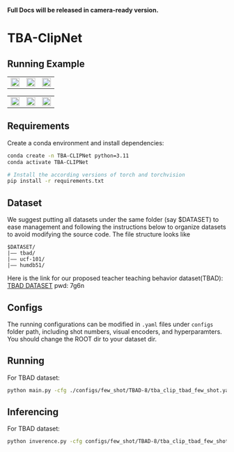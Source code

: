 **Full Docs will be released in camera-ready version.**
# TBA-ClipNet
## Running Example

<table>
    <tr>
        <td ><center><img width="100%" alt="" src="https://github.com/gexiaoxiao7/MediaPool/blob/main/bowing_to_students.gif"/></center></td>
        <td ><center><img width="100%" alt="" src="https://github.com/gexiaoxiao7/MediaPool/blob/main/inviting_students.gif"/></center></td>
        <td ><center><img width="100%" alt="" src="https://github.com/gexiaoxiao7/MediaPool/blob/main/opearting.gif"/></center></td>
    </tr>
</table>

<table>
    <tr>
        <td ><center><img width="100%" alt="" src="https://github.com/gexiaoxiao7/MediaPool/blob/main/walking.gif"/></center></td>
        <td ><center><img width="100%" alt="" src="https://github.com/gexiaoxiao7/MediaPool/blob/main/pointting.gif"/></center></td>
        <td ><center><img width="100%" alt="" src="https://github.com/gexiaoxiao7/MediaPool/blob/main/writing.gif"/></center></td>
    </tr>
</table>

## Requirements
Create a conda environment and install dependencies:
```bash
conda create -n TBA-CLIPNet python=3.11
conda activate TBA-CLIPNet

# Install the according versions of torch and torchvision
pip install -r requirements.txt
```
## Dataset
We suggest putting all datasets under the same folder (say $DATASET) to ease management and following the instructions below to organize datasets to avoid modifying the source code. The file structure looks like
```text
$DATASET/
|–– tbad/
|–– ucf-101/
|–– humdb51/
```
Here is the link for our proposed teacher teaching behavior dataset(TBAD):
[TBAD DATASET](https://pan.baidu.com/s/1J1WaDKf_g42n-mDU4-XAOA?pwd=7g6n)
pwd: 7g6n
## Configs
The running configurations can be modified in `.yaml` files under `configs` folder path, including shot numbers, visual encoders, and hyperparamters. 
You should change the ROOT dir to your dataset dir.

## Running
For TBAD dataset:
```bash
python main.py -cfg ./configs/few_shot/TBAD-8/tba_clip_tbad_few_shot.yaml
```

## Inferencing
For TBAD dataset:
```bash
python inverence.py -cfg configs/few_shot/TBAD-8/tba_clip_tbad_few_shot.yaml -infer_set configs/inference.yaml
```